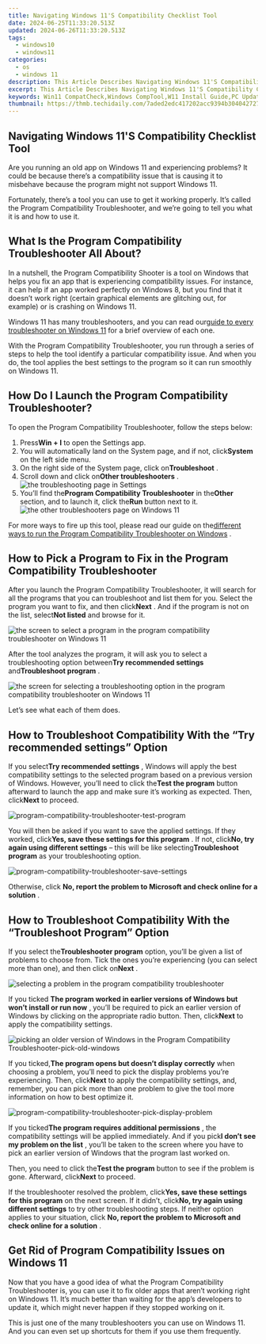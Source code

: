 ```yaml
---
title: Navigating Windows 11'S Compatibility Checklist Tool
date: 2024-06-25T11:33:20.513Z
updated: 2024-06-26T11:33:20.513Z
tags:
  - windows10
  - windows11
categories:
  - os
  - windows 11
description: This Article Describes Navigating Windows 11'S Compatibility Checklist Tool
excerpt: This Article Describes Navigating Windows 11'S Compatibility Checklist Tool
keywords: Win11 CompatCheck,Windows CompTool,W11 Install Guide,PC Update Pathway,System Upgrade Navigator,OS Compatibility List,Latest WinUpdate
thumbnail: https://thmb.techidaily.com/7aded2edc417202acc9394b304042727d6eb0d2ac27c609d7377dead2e886b5a.jpg
---
```


## Navigating Windows 11'S Compatibility Checklist Tool

 Are you running an old app on Windows 11 and experiencing problems? It could be because there’s a compatibility issue that is causing it to misbehave because the program might not support Windows 11.

 Fortunately, there’s a tool you can use to get it working properly. It’s called the Program Compatibility Troubleshooter, and we’re going to tell you what it is and how to use it.

## What Is the Program Compatibility Troubleshooter All About?

 In a nutshell, the Program Compatibility Shooter is a tool on Windows that helps you fix an app that is experiencing compatibility issues. For instance, it can help if an app worked perfectly on Windows 8, but you find that it doesn’t work right (certain graphical elements are glitching out, for example) or is crashing on Windows 11.

 Windows 11 has many troubleshooters, and you can read our[guide to every troubleshooter on Windows 11](https://www.makeuseof.com/windows-11-troubleshooters/) for a brief overview of each one.

 With the Program Compatibility Troubleshooter, you run through a series of steps to help the tool identify a particular compatibility issue. And when you do, the tool applies the best settings to the program so it can run smoothly on Windows 11.

## How Do I Launch the Program Compatibility Troubleshooter?

 To open the Program Compatibility Troubleshooter, follow the steps below:

1. Press**Win + I** to open the Settings app.
2. You will automatically land on the System page, and if not, click**System** on the left side menu.
3. On the right side of the System page, click on**Troubleshoot** .
4. Scroll down and click on**Other troubleshooters** .  
![the troubleshooting page in Settings](https://static1.makeuseofimages.com/wordpress/wp-content/uploads/2023/01/troubleshoot-page-settings-windows-11.jpg)
5. You’ll find the**Program Compatibility Troubleshooter** in the**Other** section, and to launch it, click the**Run** button next to it.  
![the other troubleshooters page on Windows 11](https://static1.makeuseofimages.com/wordpress/wp-content/uploads/2023/01/other-troubleshooters-page-windows-11.jpg)

 For more ways to fire up this tool, please read our guide on the[different ways to run the Program Compatibility Troubleshooter on Windows](https://www.makeuseof.com/run-program-compatibility-troubleshooter-windows/) .

## How to Pick a Program to Fix in the Program Compatibility Troubleshooter

 After you launch the Program Compatibility Troubleshooter, it will search for all the programs that you can troubleshoot and list them for you. Select the program you want to fix, and then click**Next** . And if the program is not on the list, select**Not listed** and browse for it.

![the screen to select a program in the program compatibility troubleshooter on Windows 11](https://static1.makeuseofimages.com/wordpress/wp-content/uploads/2023/02/program-compatibility-troubleshooter-select-program.jpg)

 After the tool analyzes the program, it will ask you to select a troubleshooting option between**Try recommended settings** and**Troubleshoot program** .

![the screen for selecting a troubleshooting option in the program compatibility troubleshooter on Windows 11](https://static1.makeuseofimages.com/wordpress/wp-content/uploads/2023/02/program-compatibility-troubleshooter-select-troubleshooting-option.jpg)

Let’s see what each of them does.

## How to Troubleshoot Compatibility With the “Try recommended settings” Option

 If you select**Try recommended settings** , Windows will apply the best compatibility settings to the selected program based on a previous version of Windows. However, you’ll need to click the**Test the program** button afterward to launch the app and make sure it’s working as expected. Then, click**Next** to proceed.

![program-compatibility-troubleshooter-test-program](https://static1.makeuseofimages.com/wordpress/wp-content/uploads/2023/02/program-compatibility-troubleshooter-test-program.jpg)

 You will then be asked if you want to save the applied settings. If they worked, click**Yes, save these settings for this program** . If not, click**No, try again using different settings** – this will be like selecting**Troubleshoot program** as your troubleshooting option.

![program-compatibility-troubleshooter-save-settings](https://static1.makeuseofimages.com/wordpress/wp-content/uploads/2023/02/program-compatibility-troubleshooter-save-settings.jpg)

 Otherwise, click **No, report the problem to Microsoft and check online for a solution** .

## How to Troubleshoot Compatibility With the “Troubleshoot Program” Option

 If you select the**Troubleshooter program** option, you’ll be given a list of problems to choose from. Tick the ones you’re experiencing (you can select more than one), and then click on**Next** .

![selecting a problem in the program compatibility troubleshooter](https://static1.makeuseofimages.com/wordpress/wp-content/uploads/2023/02/program-compatibility-troubleshooter-choose-problem.jpg)

 If you ticked **The program worked in earlier versions of Windows but won’t install or run now** , you’ll be required to pick an earlier version of Windows by clicking on the appropriate radio button. Then, click**Next** to apply the compatibility settings.

![picking an older version of Windows in the Program Compatibility Troubleshooter-pick-old-windows](https://static1.makeuseofimages.com/wordpress/wp-content/uploads/2023/02/program-compatibility-troubleshooter-pick-old-windows.jpg)

 If you ticked,**The program opens but doesn’t display correctly** when choosing a problem, you’ll need to pick the display problems you’re experiencing. Then, click**Next** to apply the compatibility settings, and, remember, you can pick more than one problem to give the tool more information on how to best optimize it.

![program-compatibility-troubleshooter-pick-display-problem](https://static1.makeuseofimages.com/wordpress/wp-content/uploads/2023/02/program-compatibility-troubleshooter-pick-display-problem.jpg)

 If you ticked**The program requires additional permissions** , the compatibility settings will be applied immediately. And if you pick**I don’t see my problem on the list** , you’ll be taken to the screen where you have to pick an earlier version of Windows that the program last worked on.

 Then, you need to click the**Test the program** button to see if the problem is gone. Afterward, click**Next** to proceed.

 If the troubleshooter resolved the problem, click**Yes, save these settings for this program** on the next screen. If it didn’t, click**No, try again using different settings** to try other troubleshooting steps. If neither option applies to your situation, click **No, report the problem to Microsoft and check online for a solution** .

## Get Rid of Program Compatibility Issues on Windows 11

 Now that you have a good idea of what the Program Compatibility Troubleshooter is, you can use it to fix older apps that aren’t working right on Windows 11\. It’s much better than waiting for the app’s developers to update it, which might never happen if they stopped working on it.

 This is just one of the many troubleshooters you can use on Windows 11\. And you can even set up shortcuts for them if you use them frequently.

<ins class="adsbygoogle"
     style="display:block"
     data-ad-format="autorelaxed"
     data-ad-client="ca-pub-7571918770474297"
     data-ad-slot="1223367746"></ins>



<ins class="adsbygoogle"
     style="display:block"
     data-ad-client="ca-pub-7571918770474297"
     data-ad-slot="8358498916"
     data-ad-format="auto"
     data-full-width-responsive="true"></ins>



